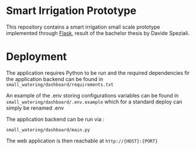 # Smart Irrigation Prototype

This repository contains a smart irrigation small scale prototype implemented through [Flask](https://flask.palletsprojects.com/en/3.0.x/), result of the bachelor thesis by Davide Speziali.

# Deployment

The application requires Python to be run and the required dependencies fir the application backend can be found in ``small_watering/dashboard/requirements.txt``

An example of the .env storing configurations variables can be found in ``small_watering/dashboard/.env.example`` which for a standard deploy can simply be renamed .env

The application backend can be run via :

    small_watering/dashboard/main.py

The web application is then reachable at ``http://{HOST}:{PORT}``

